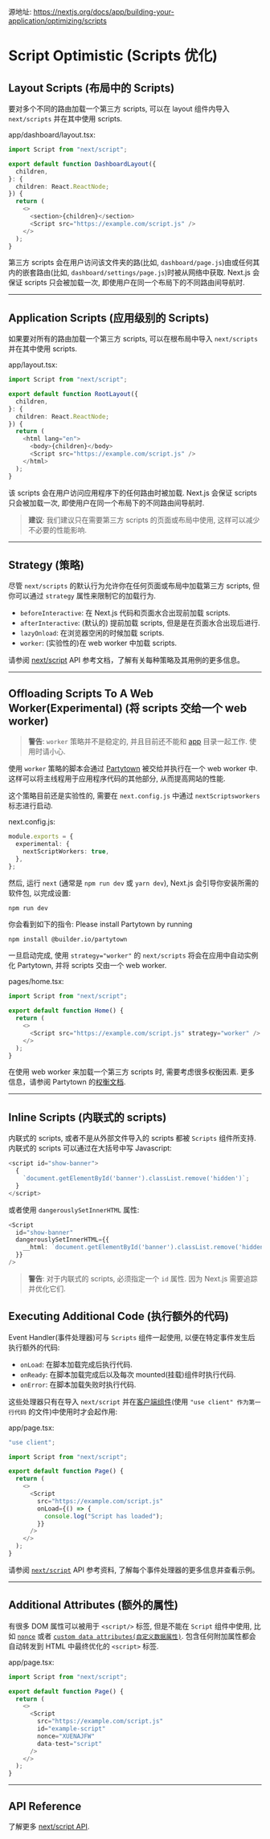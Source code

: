 源地址: https://nextjs.org/docs/app/building-your-application/optimizing/scripts

# Script Optimistic (Scripts 优化)

## Layout Scripts (布局中的 Scripts)

要对多个不同的路由加载一个第三方 scripts, 可以在 layout 组件内导入 `next/scripts` 并在其中使用 scripts.

app/dashboard/layout.tsx:

```typescript
import Script from "next/script";

export default function DashboardLayout({
  children,
}: {
  children: React.ReactNode;
}) {
  return (
    <>
      <section>{children}</section>
      <Script src="https://example.com/script.js" />
    </>
  );
}
```

第三方 scripts 会在用户访问该文件夹的路(比如, `dashboard/page.js`)由或任何其内的嵌套路由(比如, `dashboard/settings/page.js`)时被从网络中获取. Next.js 会保证 scripts 只会被加载一次, 即使用户在同一个布局下的不同路由间导航时.

---

## Application Scripts (应用级别的 Scripts)

如果要对所有的路由加载一个第三方 scripts, 可以在根布局中导入 `next/scripts` 并在其中使用 scripts.

app/layout.tsx:

```typescript
import Script from "next/script";

export default function RootLayout({
  children,
}: {
  children: React.ReactNode;
}) {
  return (
    <html lang="en">
      <body>{children}</body>
      <Script src="https://example.com/script.js" />
    </html>
  );
}
```

该 scripts 会在用户访问应用程序下的任何路由时被加载. Next.js 会保证 scripts 只会被加载一次, 即使用户在同一个布局下的不同路由间导航时.

> **建议**: 我们建议只在需要第三方 scripts 的页面或布局中使用, 这样可以减少不必要的性能影响.

---

## Strategy (策略)

尽管 `next/scripts` 的默认行为允许你在任何页面或布局中加载第三方 scripts, 但你可以通过 `strategy` 属性来限制它的加载行为.

- `beforeInteractive`: 在 Next.js 代码和页面水合出现前加载 scripts.
- `afterInteractive`: (默认的) 提前加载 scripts, 但是是在页面水合出现后进行.
- `lazyOnload`: 在浏览器空闲的时候加载 scripts.
- `worker`: (实验性的)在 web worker 中加载 scripts.

请参阅 [next/script](https://nextjs.org/docs/app/api-reference/components/script#strategy) API 参考文档，了解有关每种策略及其用例的更多信息。

---

## Offloading Scripts To A Web Worker(Experimental) (将 scripts 交给一个 web worker)

> **警告**: `worker` 策略并不是稳定的, 并且目前还不能和 [app](https://nextjs.org/docs/app/building-your-application/routing/defining-routes) 目录一起工作. 使用时请小心.

使用 `worker` 策略的脚本会通过 [Partytown](https://partytown.builder.io/) 被交给并执行在一个 web worker 中. 这样可以将主线程用于应用程序代码的其他部分, 从而提高网站的性能.

这个策略目前还是实验性的, 需要在 `next.config.js` 中通过 `nextScriptsworkers` 标志进行启动.

next.config.js:

```typescript
module.exports = {
  experimental: {
    nextScriptWorkers: true,
  },
};
```

然后, 运行 `next` (通常是 `npm run dev` 或 `yarn dev`), Next.js 会引导你安装所需的软件包, 以完成设置:

```bash
npm run dev
```

你会看到如下的指令: Please install Partytown by running

`npm install @builder.io/partytown`

一旦启动完成, 使用 `strategy="worker"` 的 `next/scripts` 将会在应用中自动实例化 Partytown, 并将 scripts 交由一个 web worker.

pages/home.tsx:

```typescript
import Script from "next/script";

export default function Home() {
  return (
    <>
      <Script src="https://example.com/script.js" strategy="worker" />
    </>
  );
}
```

在使用 web worker 来加载一个第三方 scripts 时, 需要考虑很多权衡因素. 更多信息，请参阅 Partytown 的[权衡文档](https://partytown.builder.io/trade-offs).

---

## Inline Scripts (内联式的 scripts)

内联式的 scripts, 或者不是从外部文件导入的 scripts 都被 `Scripts` 组件所支持. 内联式的 scripts 可以通过在大括号中写 Javascript:

```typescript
<script id="show-banner">
  {
    `document.getElementById('banner').classList.remove('hidden')`;
  }
</script>
```

或者使用 `dangerouslySetInnerHTML` 属性:

```typescript
<Script
  id="show-banner"
  dangerouslySetInnerHTML={{
    __html: `document.getElementById('banner').classList.remove('hidden')`,
  }}
/>
```

> **警告**: 对于内联式的 scripts, 必须指定一个 `id` 属性. 因为 Next.js 需要追踪并优化它们.

## Executing Additional Code (执行额外的代码)

Event Handler(事件处理器)可与 `Scripts` 组件一起使用, 以便在特定事件发生后执行额外的代码:

- `onLoad`: 在脚本加载完成后执行代码.
- `onReady`: 在脚本加载完成后以及每次 mounted(挂载)组件时执行代码.
- `onError`: 在脚本加载失败时执行代码.

这些处理器只有在导入 `next/script` 并在[客户端组件](https://nextjs.org/docs/app/building-your-application/rendering/client-components)(使用 `"use client" 作为第一行代码` 的文件)中使用时才会起作用:

app/page.tsx:

```typescript
"use client";

import Script from "next/script";

export default function Page() {
  return (
    <>
      <Script
        src="https://example.com/script.js"
        onLoad={() => {
          console.log("Script has loaded");
        }}
      />
    </>
  );
}
```

请参阅 [`next/script`](https://nextjs.org/docs/app/api-reference/components/script#onload) API 参考资料, 了解每个事件处理器的更多信息并查看示例。

---

## Additional Attributes (额外的属性)

有很多 DOM 属性可以被用于 `<script/>` 标签, 但是不能在 `Script` 组件中使用, 比如 [`nonce`](https://developer.mozilla.org/docs/Web/HTML/Global_attributes/nonce) 或者 [`custom data attributes(自定义数据属性)`](https://developer.mozilla.org/docs/Web/HTML/Global_attributes/data-*). 包含任何附加属性都会自动转发到 HTML 中最终优化的 `<script>` 标签.

app/page.tsx:

```typescript
import Script from "next/script";

export default function Page() {
  return (
    <>
      <Script
        src="https://example.com/script.js"
        id="example-script"
        nonce="XUENAJFW"
        data-test="script"
      />
    </>
  );
}
```

---

## API Reference

了解更多 [next/script API](https://nextjs.org/docs/app/api-reference/components/script).
